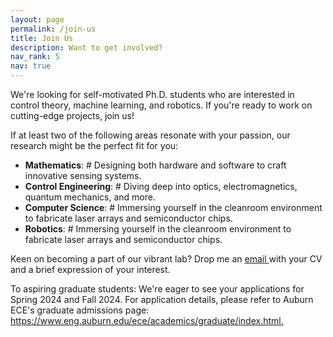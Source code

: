 ```yaml
---
layout: page
permalink: /join-us
title: Join Us
description: Want to get involved?
nav_rank: 5
nav: true
---
```


We're looking for self-motivated Ph.D. students who are interested in control theory, machine learning, and robotics.  If you're ready to work on cutting-edge projects, join us!


If at least two of the following areas resonate with your passion, our research might be the perfect fit for you:
- **Mathematics**: # Designing both hardware and software to craft innovative sensing systems.
- **Control Engineering**: # Diving deep into optics, electromagnetics, quantum mechanics, and more.
- **Computer Science**: # Immersing yourself in the cleanroom environment to fabricate laser arrays and semiconductor chips.
- **Robotics**: # Immersing yourself in the cleanroom environment to fabricate laser arrays and semiconductor chips.

  
Keen on becoming a part of our vibrant lab? Drop me an <a href="mailto:{{ site.email | encode_email }}" title="email">email <i class="fas fa-envelope"></i></a> with your CV and a brief expression of your interest.


To aspiring graduate students: We're eager to see your applications for Spring 2024 and Fall 2024.
For application details, please refer to Auburn ECE's graduate admissions page: <https://www.eng.auburn.edu/ece/academics/graduate/index.html.>

